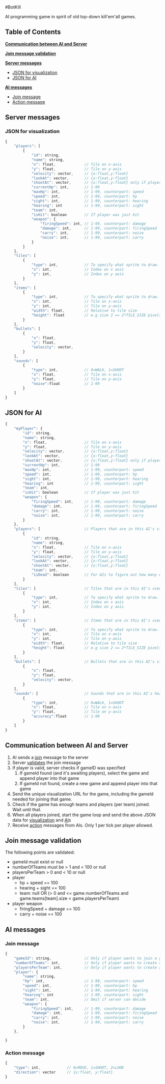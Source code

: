 #BotKill

AI programming game in spirit of old top-down kill'em'all games.

## Table of Contents

**[Communication between AI and Server](#communication-between-ai-and-server)**

**[Join message validation](#join-message-validation)**

**[Server messages](#server-messages)**
* [JSON for visualization](#json-for-visualization)
* [JSON for AI](#json-for-ai)

**[AI messages](#ai-messages)**
* [Join message](#join-message)
* [Action message](#action-message)

## Server messages

### JSON for visualization
```javascript
{
    "players": [
        {
            "id": string,
            "name": string,
            "x": float,             // Tile on x-axis
            "y": float,             // Tile on y-axis
            "velocity": vector,     // {x:float,y:float}
            "lookAt": vector,       // {x:float,y:float}
            "shootAt": vector,      // {x:float,y:float} only if player just shoot
            "currentHp": int,       // 1-99
            "maxHp": int,           // 1-99, counterpart: speed
            "speed": int,           // 1-99, counterpart: hp
            "sight": int,           // 1-99, counterpart: hearing
            "hearing": int          // 1-99, counterpart: sight
            "team": int,
            "isHit": boolean        // If player was just hit
            "weapon": {
                "firingSpeed": int, // 1-99, counterpart: damage
                "damage": int,      // 1-99, counterpart: firingSpeed
                "carry": int,       // 1-99, counterpart: noise
                "noise": int,       // 1-99, counterpart: carry
            }
        }
    ],
    "tiles": [
        {
            "type": int,            // To specify what sprite to draw. 0=GRASS, 1=DIRT, 2=ASPHALT
            "x": int,               // Index on x axis
            "y": int,               // Index on y axis
        }
    ],
    "items": [
        {
            "type": int,            // To specify what sprite to draw. 0=BOX, 1=WALL, 2=TREE, 3=HOUSE etc.
            "x": int,               // Tile on x-axis
            "y": int,               // Tile on y-axis
            "width": float,         // Relative to tile size
            "height": float         // e.g size 2 == 2*TILE_SIZE pixels
        }
    ],
    "bullets": [
        {
            "x": float,
            "y": float,
            "velocity": vector,
        }
    ],
    "sounds": [
        {
            "type": int,            // 0=WALK, 1=SHOOT
            "x": float,             // Tile on x-axis
            "y": float,             // Tile on y-axis
            "noise":float           // 1-99
        }
    ]
}

```

## JSON for AI
```javascript
{
    "myPlayer": {
        "id": string,
        "name": string,
        "x": float,                 // Tile on x-axis
        "y": float,                 // Tile on y-axis
        "velocity": vector,         // {x:float,y:float}
        "lookAt": vector,           // {x:float,y:float}
        "shootAt": vector,          // {x:float,y:float} only if player just shoot
        "currentHp": int,           // 1-99
        "maxHp": int,               // 1-99, counterpart: speed
        "speed": int,               // 1-99, counterpart: hp
        "sight": int,               // 1-99, counterpart: hearing
        "hearing": int              // 1-99, counterpart: sight
        "team": int,
        "isHit": boolean            // If player was just hit
        "weapon": {
            "firingSpeed": int,     // 1-99, counterpart: damage
            "damage": int,          // 1-99, counterpart: firingSpeed
            "carry": int,           // 1-99, counterpart: noise
            "noise": int,           // 1-99, counterpart: carry
        }
    },
    "players": [                    // Players that are in this AI's view area
        {
            "id": string,
            "name": string,
            "x": float,             // Tile on x-axis
            "y": float,             // Tile on y-axis
            "velocity": vector,     // {x:float,y:float}
            "lookAt": vector,       // {x:float,y:float}
            "shootAt": vector,      // {x:float,y:float}
            "team": int,
            "isDead": boolean       // For AIs to figure out how many enemies left
        }
    ],
    "tiles": [                      // Tiles that are in this AI's view area
        {
            "type": int,            // To specify what sprite to draw. 0=GRASS, 1=DIRT, 2=ASPHALT
            "x": int,               // Index on x axis
            "y": int,               // Index on y axis
        }
    ],
    "items": [                      // Items that are in this AI's view area
        {
            "type": int,            // To specify what sprite to draw. 0=BOX, 1=WALL, 2=TREE, 3=HOUSE etc.
            "x": int,               // Tile on x-axis
            "y": int,               // Tile on y-axis
            "width": float,         // Relative to tile size
            "height": float         // e.g size 2 == 2*TILE_SIZE pixels
        }
    ],
    "bullets": [                    // Bullets that are in this AI's view area
        {
            "x": float,
            "y": float,
            "velocity": vector,
        }
    ],
    "sounds": [                     // Sounds that are in this AI's hearing area
        {
            "type": int,            // 0=WALK, 1=SHOOT
            "x": float,             // Tile on x-axis
            "y": float,             // Tile on y-axis
            "accuracy":float        // 1-99
        }
    ]
}

```

## Communication between AI and Server

1. AI sends a [join](#join-message) message to the server
3. Server [validates](#join-message-validatin) the join message
2. If player is valid, server checks if gameID was specified
    1. If gameId found (and it's awaiting players), select the game and append player into that game
    2. If gameId not found, create a new game and append player into that game
3. Send the unique visualization URL for the game, including the gameId needed for joining that game.
4. Check if the game has enough teams and players (per team) joined. Wait until that.
5. When all players joined, start the game loop and send the above JSON data for [visualization](#json-for-visualization) and [AI](#json-for-ai)s
6. Receive [action](#action-message) messages from AIs. Only 1 per tick per player allowed.

## Join message validation

The following points are validated:
* gameId must exist or null
* numberOfTeams must be > 1 and < 100 or null
* playersPerTeam > 0 and < 10 or null
* player
    * hp + speed == 100
    * hearing + sight == 100
    * team: null OR (> 0 and <= game.numberOfTeams and game.teams[team].size < game.playersPerTeam)
* player weapon
    * firingSpeed + damage == 100
    * carry + noise == 100

## AI messages

### Join message

```javascript
{
    "gameId": string,               // Only if player wants to join a game
    "numberOfTeams": int,           // Only if player wants to create a game
    "playersPerTeam": int,          // Only if player wants to create a game
    "player": {
        "name": string,
        "hp": int,                  // 1-99, counterpart: speed
        "speed": int,               // 1-99, counterpart: hp
        "sight": int,               // 1-99, counterpart: hearing
        "hearing": int              // 1-99, counterpart: sight
        "team": int,                // Omit if server can decide
        "weapon": {
            "firingSpeed": int,     // 1-99, counterpart: damage
            "damage": int,          // 1-99, counterpart: firingSpeed
            "carry": int,           // 1-99, counterpart: noise
            "noise": int,           // 1-99, counterpart: carry
        }
    },

}

```

### Action message
```javascript
{
    "type": int,            // 0=MOVE, 1=SHOOT, 2=LOOK
    "direction": vector     // {x:float, y:float}
}
```
